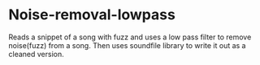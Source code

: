 # Noise-removal-lowpass
Reads a snippet of a song with fuzz and uses a low pass filter to remove noise(fuzz) from a song. Then uses soundfile library to write it out as a cleaned version.
